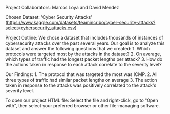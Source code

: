 Project Collaborators: Marcos Loya and David Mendez

Chosen Dataset: 'Cyber Security Attacks' (https://www.kaggle.com/datasets/teamincribo/cyber-security-attacks?select=cybersecurity_attacks.csv)

Project Outline: We chose a dataset that includes thousands of instances of cybersecurity attacks over the past several years. Our goal is to analyze this dataset and answer the following questions that we created:
      1. Which protocols were targeted most by the attacks in the dataset?
      2. On average, which types of traffic had the longest packet lengths per attack?
      3. How do the actions taken in response to each attack correlate to the severity level?

Our Findings: 
      1. The protocol that was targeted the most was ICMP.
      2. All three types of traffic had similar packet lengths on average
      3. The action taken in response to the attacks was positively correlated to the attack's severity level.

To open our project HTML file:
Select the file and right-click, go to "Open with", then select your preferred browser or other file-managing software.
